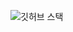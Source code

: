 
![깃허브 스택](https://github-readme-stats.vercel.app/api?username=깃허브아이디&show_icons=true&theme=shadow_green)
